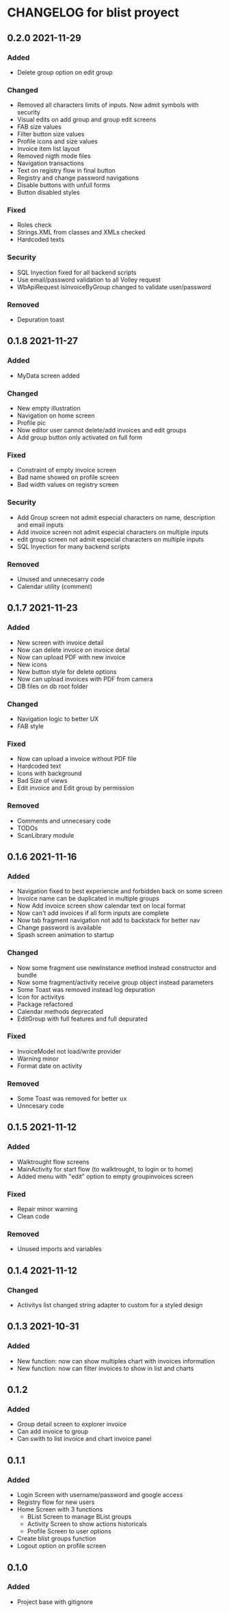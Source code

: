 # CHANGELOG for blist proyect



## 0.2.0 2021-11-29
### Added
- Delete group option on edit group

### Changed
- Removed all characters limits of inputs. Now admit symbols with security
- Visual edits on add group and group edit screens
- FAB size values
- Filter button size values
- Profile icons and size values
- Invoice item list layout
- Removed nigth mode files
- Navigation transactions
- Text on registry flow in final button
- Registry and change password navigations
- Disable buttons with unfull forms
- Button disabled styles

### Fixed
- Roles check
- Strings.XML from classes and XMLs checked
- Hardcoded texts

### Security
- SQL Inyection fixed for all backend scripts
- Use email/password validation to all Volley request
- WbApiRequest isInvoiceByGroup changed to validate user/password

### Removed
- Depuration toast




## 0.1.8 2021-11-27
### Added
- MyData screen added

### Changed
- New empty illustration
- Navigation on home screen
- Profile pic
- Now editor user cannot delete/add invoices and edit groups
- Add group button only activated on full form 

### Fixed
- Constraint of empty invoice screen
- Bad name showed on profile screen
- Bad width values on registry screen


### Security
- Add Group screen not admit especial characters on name, description and email inputs
- Add invoice screen not admit especial characters on multiple inputs
- edit group screen not admit especial characters on multiple inputs
- SQL Inyection for many backend scripts


### Removed
- Unused and unnecesarry code
- Calendar utility (comment)



## 0.1.7 2021-11-23
### Added
- New screen with invoice detail
- Now can delete invoice on invoice detal
- Now can upload PDF with new invoice
- New icons
- New button style for delete options
- Now can upload invoices with PDF from camera
- DB files on db root folder

### Changed
- Navigation logic to better UX
- FAB style

### Fixed
- Now can upload a invoice without PDF file
- Hardcoded text
- Icons with background
- Bad Size of views
- Edit invoice and Edit group by permission

### Removed
- Comments and unnecesary code 
- TODOs
- ScanLibrary module





## 0.1.6 2021-11-16  
### Added
- Navigation fixed to best experiencie and forbidden back on some screen
- Invoice name can be duplicated in multiple groups
- Now Add invoice screen show calendar text on local format 
- Now can't add invoices if all form inputs are complete
- Now tab fragment navigation not add to backstack for better nav
- Change password is available
- Spash screen animation to startup

### Changed
- Now some fragment use newInstance method instead constructor and bundle
- Now some fragment/activity receive group object instead parameters
- Some Toast was removed instead log depuration
- Icon for activitys
- Package refactored
- Calendar methods deprecated
- EditGroup with full features and full depurated

### Fixed
- InvoiceModel not load/write provider
- Warning minor
- Format date on activity


### Removed
- Some Toast was removed for better ux
- Unncesary code




## 0.1.5 2021-11-12
### Added
- Walktrought flow screens
- MainActivity for start flow (to walktrought, to login or to home)
- Added menu with "edit" option to empty groupinvoices screen

### Fixed
- Repair minor warning
- Clean code

### Removed
- Unused imports and variables




## 0.1.4 2021-11-12
### Changed
- Activitys list changed string adapter to custom for a styled design




## 0.1.3 2021-10-31
### Added
- New function: now can show multiples chart with invoices information
- New function: now can filter invoices to show in list and charts




## 0.1.2
### Added
- Group detail screen to explorer invoice
- Can add invoice to group
- Can swith to list invoice and chart invoice panel




## 0.1.1
### Added
- Login Screen with username/password and google access
- Registry flow for new users
- Home Screen with 3 functions
  - BList Screen to manage BList groups
  - Activity Screen to show actions historicals
  - Profile Screen to user options
- Create blist groups function
- Logout option on profile screen




## 0.1.0
### Added
- Project base with gitignore
